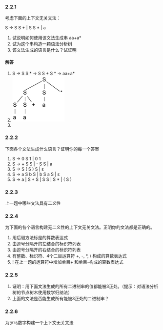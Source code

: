 ### 2.2.1

考虑下面的上下文无关文法：

S -> S S + | S S * | a

1. 试说明如何使用该文法生成串 aa+a*
2. 试为这个串构造一颗语法分析树
3. 该文法生成的语言是什么？试证明

#### 解答

1. S -> S S * -> S S + S * -> aa+a*	
2. ![语法分析树](assets/2.2.1.2.png)
3. 

### 2.2.2

下面各个文法生成什么语言？证明你的每一个答案


1. S -> 0 S 1 | 0 1
2. S -> + S S | - S S | a
3. S -> S ( S ) S | ε
4. S -> a S b S | b S a S | ε
5. S -> a | S + S | S S | S * | ( S )

### 2.2.3

上一题中哪些文法具有二义性

### 2.2.4

为下面的各个语言构建无二义性的上下文无关文法。正明你的文法都是正确的。

1. 用后缀方法标是的算数表达式
2. 由逗号分隔开的左结合的标识符列表
3. 由逗号分隔开的右结合的标识符列表
4. 有整数、标识符、4个二目运算符 +, -, *, / 构成的算数表达式
5. ! 在上一题的运算符中增加单目+ 和单目-构成的算数表达式

### 2.2.5 

1. 证明：用下面文法生成的所有二进制串的值都能被3正处。（提示：对语法分析树的节点树木使用数学归纳法）
2. 上面的文法是否能生成所有能被3正处的二进制串？

### 2.2.6

为罗马数字构建一个上下文无关文法
